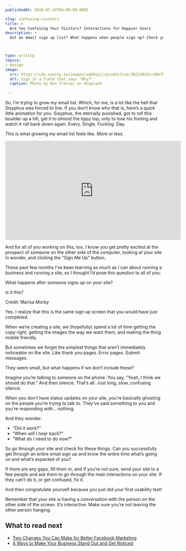 ```yaml
---
publishedAt: 2016-07-24T04:00:00.000Z

slug: confusing-visitors
title: >
  Are You Confusing Your Visitors? Interactions for Happier Users
description: >
  Got an email sign up list? What happens when people sign up? Check your site flow to make sure you're not confusing site visitors.



type: writing
topics:
- design
image:
  src: https://cdn.sanity.io/images/xq50spjj/production/3022d6d3cc48e7bab867a972cdc54ee776be3aca-1536x2048.jpg
  alt: Sign in a field that says "Why?"
  caption: Photo by Ken Treloar on Unsplash
  
---
```


So, I’m trying to grow my email list. Which, for me, is a lot like the hell that Sisyphus was forced to live. If you don’t know who that is, here’s a quick little animation for you. Sisyphus, the eternally punished, got to roll this boulder up a hill, get it to _almost_ the tippy top, only to lose his footing and watch it roll back down again. Every. Single. Fucking. Day.[](https://marisamorby.com/confusing-visitors#fn-1)

_This_ is what growing my email list feels like. More or less.

<iframe width="560" height="315" src="https://www.youtube.com/embed/QcmJlXeyGxU" frameborder="0" allow="accelerometer; autoplay; encrypted-media; gyroscope; picture-in-picture" allowfullscreen></iframe>

And for all of you working on this, too, I know you get pretty excited at the prospect of someone on the other side of the computer, looking at your site in wonder, and clicking the “Sign Me Up” button.[](https://marisamorby.com/confusing-visitors#fn-2)

These past few months I’ve been learning as much as I can about running a business and running a site, so I thought I’d pose this question to all of you:

What happens after someone signs up on your site?

Is it this?

Credit: Marisa Morby

Yes. I realize that this is the same sign up screen that you would have just completed.

When we’re creating a site, we (hopefully) spend a lot of time getting the copy right, getting the images the way we want them, and making the thing mobile friendly.

But sometimes we forget the simplest things that aren’t immediately noticeable on the site. Like thank you pages. Error pages. Submit messages.

They seem small, but what happens if we don’t include these?

Imagine you’re talking to someone on the phone. You say, “Yeah, I think we should do that.” And then silence. That’s all. Just long, slow, confusing silence.

When you don’t have status updates on your site, you’re basically ghosting on the people you’re trying to talk to. They’ve said something to you and you’re responding with… nothing.

And they wonder:

* “Did it work?”
* “When will I hear back?”
* “What do I need to do now?”

So go through your site and check for these things. Can you successfully get through an entire email sign up and know the entire time what’s going on and what’s expected of you?

If there are any gaps, fill them in, and if you’re not sure, send your site to a few people and ask them to go through the main interactions on your site. If they can’t do it, or get confused, fix it.

And then congratulate yourself because you just did your first usability test!

Remember that your site is having a conversation with the person on the other side of the screen. It’s interactive. Make sure you’re not leaving the other person hanging.

## What to read next

* [Two Changes You Can Make for Better Facebook Marketing](https://marisamorby.com/better-facebook-marketing/)
* [4 Ways to Make Your Business Stand Out and Get Noticed](https://marisamorby.com/get-noticed/)

[](https://marisamorby.com/confusing-visitors#fnref-1)
